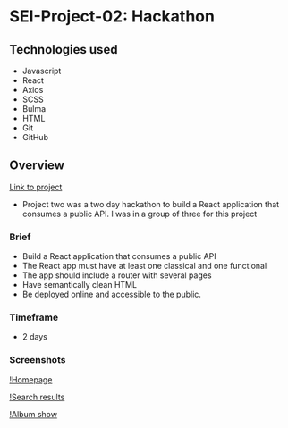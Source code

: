 # SEI-Project-02: Hackathon

## Technologies used

* Javascript
* React
* Axios
* SCSS
* Bulma
* HTML
* Git
* GitHub

## Overview

[Link to project](https://emma3333.github.io/SEI-Project-02/#/)

* Project two was a two day hackathon to build a React application that consumes a public API. I was in a group of three for this project

### Brief

* Build a React application that consumes a public API
* The React app must have at least one classical and one functional
* The app should include a router with several pages
* Have semantically clean HTML
* Be deployed online and accessible to the public.

### Timeframe
* 2 days

### Screenshots

[!Homepage](https://user-images.githubusercontent.com/35655626/58290924-5b8b8900-7db3-11e9-8c32-3acb615b84f7.png)

[!Search results](https://user-images.githubusercontent.com/35655626/58291016-b1603100-7db3-11e9-80f2-78510210b5ff.png)

[!Album show](https://user-images.githubusercontent.com/35655626/58291075-f1bfaf00-7db3-11e9-8f52-1c010e60ddc4.png)
